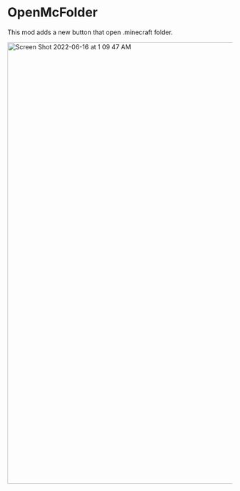 # OpenMcFolder

This mod adds a new button that open .minecraft folder.                                                        

<img width="990" alt="Screen Shot 2022-06-16 at 1 09 47 AM" src="https://user-images.githubusercontent.com/74398265/173895793-29f99a74-23cf-400f-ae53-291e871bd147.png">
